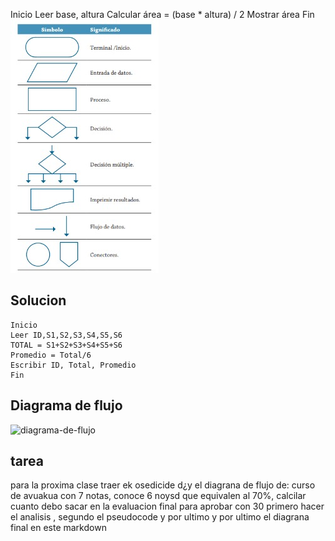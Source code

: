 Inicio
Leer base, altura
Calcular área = (base * altura) / 2
Mostrar área
Fin
![imagen](imagenes/imagenalgoritmos.jpg)

## Solucion
```
Inicio
Leer ID,S1,S2,S3,S4,S5,S6
TOTAL = S1+S2+S3+S4+S5+S6
Promedio = Total/6
Escribir ID, Total, Promedio
Fin
```
## Diagrama de flujo
![diagrama-de-flujo](imagenes/Diagrama%20sin%20título.drawio.png)
## tarea
para la proxima clase traer ek osedicide d¿y el diagrana de flujo de:
curso de avuakua con 7 notas, conoce 6 noysd que equivalen al 70%, calcilar cuanto debo sacar en la evaluacion final para aprobar con 30
primero hacer el analisis , segundo el pseudocode y por ultimo y por ultimo el diagrana final en este markdown
